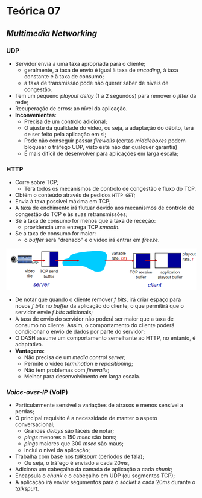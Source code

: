 # Teórica 07

## *Multimedia Networking*

### UDP

- Servidor envia a uma taxa apropriada para o cliente;
  - geralmente, a taxa de envio é igual à taxa de *encoding*, à taxa constante e à taxa de consumo;
  - a taxa de transmissão pode não querer saber de níveis de congestão.
- Tem um pequeno *playout delay* (1 a 2 segundos) para remover o *jitter* da rede;
- Recuperação de erros: ao nível da aplicação.
- **Inconvenientes**:
  - Precisa de um controlo adicional;
  - O ajuste da qualidade do vídeo, ou seja, a adaptação do débito, terá de ser feito pela aplicação em si;
  - Pode não conseguir passar *firewalls* (certas *middleboxes* podem bloquear o tráfego UDP, visto este não dar qualquer garantia)
  - É mais difícil de desenvolver para aplicações em larga escala;

### HTTP

- Corre sobre TCP;
  - Terá todos os mecanismos de controlo de congestão e fluxo do TCP.
- Obtém o conteúdo através de pedidos `HTTP GET`;
- Envia à taxa possível máxima em TCP;
- A taxa de enchimento irá flutuar devido aos mecanismos de controlo de congestão do TCP e às suas retransmissões;
- Se a taxa de consumo for menos que a taxa de receção:
  - providencia uma entrega TCP *smooth*.
- Se a taxa de consumo for maior:
  - o *buffer* será "drenado" e o vídeo irá entrar em *freeze*.

![image Diagrama de Streaming HTTP](images/streaming_http.png)

- De notar que quando o cliente remover *f bits*, irá criar espaço para novos *f bits* no *buffer* da aplicação do cliente, o que permitirá que o servidor envie *f bits* adicionais;
- A taxa de envio do servidor não poderá ser maior que a taxa de consumo no cliente. Assim, o comportamento do cliente poderá condicionar o envio de dados por parte do servidor;
- O DASH assume um comportamento semelhante ao HTTP, no entanto, é adaptativo.
- **Vantagens**:
  - Não precisa de um *media control server*;
  - Permite o vídeo *termination* e *repositioning*;
  - Não tem problemas com *firewalls*;
  - Melhor para desenvolvimento em larga escala.

### *Voice-over-IP* (VoIP)

- Particularmente sensível a variações de atrasos e menos sensível a perdas;
- O principal requisito é a necessidade de manter o aspeto conversacional;
  - Grandes *delays* são fáceis de notar;
  - *pings* menores a 150 *msec* são bons;
  - *pings* maiores que 300 *msec* são maus;
  - Inclui o nível da aplicação;
- Trabalha com base nos *talkspurt* (períodos de fala);
  - Ou seja, o tráfego é enviado a cada $20ms$,
- Adiciona um cabeçalho da camada de aplicação a cada *chunk*;
- Encapsula o *chunk* e o cabeçalho em UDP (ou segmentos TCP);
- A aplicação irá enviar segumentos para o *socket* a cada $20ms$ durante o *talkspurt*.
